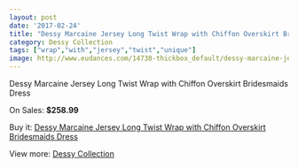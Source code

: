 ```yaml
---
layout: post
date: '2017-02-24'
title: "Dessy Marcaine Jersey Long Twist Wrap with Chiffon Overskirt Bridesmaids Dress"
category: Dessy Collection
tags: ["wrap","with","jersey","twist","unique"]
image: http://www.eudances.com/14738-thickbox_default/dessy-marcaine-jersey-long-twist-wrap-with-chiffon-overskirt-bridesmaids-dress.jpg
---
```

Dessy Marcaine Jersey Long Twist Wrap with Chiffon Overskirt Bridesmaids Dress

On Sales: **$258.99**
<a href="https://www.eudances.com/en/dessy-collection/4403-dessy-marcaine-jersey-long-twist-wrap-with-chiffon-overskirt-bridesmaids-dress.html"><amp-img layout="responsive" width="600" height="600" src="//www.eudances.com/14738-thickbox_default/dessy-marcaine-jersey-long-twist-wrap-with-chiffon-overskirt-bridesmaids-dress.jpg" alt="Dessy Marcaine Jersey Long Twist Wrap with Chiffon Overskirt Bridesmaids Dress 0" /></a>
<a href="https://www.eudances.com/en/dessy-collection/4403-dessy-marcaine-jersey-long-twist-wrap-with-chiffon-overskirt-bridesmaids-dress.html"><amp-img layout="responsive" width="600" height="600" src="//www.eudances.com/14739-thickbox_default/dessy-marcaine-jersey-long-twist-wrap-with-chiffon-overskirt-bridesmaids-dress.jpg" alt="Dessy Marcaine Jersey Long Twist Wrap with Chiffon Overskirt Bridesmaids Dress 1" /></a>
<a href="https://www.eudances.com/en/dessy-collection/4403-dessy-marcaine-jersey-long-twist-wrap-with-chiffon-overskirt-bridesmaids-dress.html"><amp-img layout="responsive" width="600" height="600" src="//www.eudances.com/14740-thickbox_default/dessy-marcaine-jersey-long-twist-wrap-with-chiffon-overskirt-bridesmaids-dress.jpg" alt="Dessy Marcaine Jersey Long Twist Wrap with Chiffon Overskirt Bridesmaids Dress 2" /></a>
<a href="https://www.eudances.com/en/dessy-collection/4403-dessy-marcaine-jersey-long-twist-wrap-with-chiffon-overskirt-bridesmaids-dress.html"><amp-img layout="responsive" width="600" height="600" src="//www.eudances.com/14741-thickbox_default/dessy-marcaine-jersey-long-twist-wrap-with-chiffon-overskirt-bridesmaids-dress.jpg" alt="Dessy Marcaine Jersey Long Twist Wrap with Chiffon Overskirt Bridesmaids Dress 3" /></a>

Buy it: [Dessy Marcaine Jersey Long Twist Wrap with Chiffon Overskirt Bridesmaids Dress](https://www.eudances.com/en/dessy-collection/4403-dessy-marcaine-jersey-long-twist-wrap-with-chiffon-overskirt-bridesmaids-dress.html "Dessy Marcaine Jersey Long Twist Wrap with Chiffon Overskirt Bridesmaids Dress")

View more: [Dessy Collection](https://www.eudances.com/en/60-Dessy-Collection "Dessy Collection")